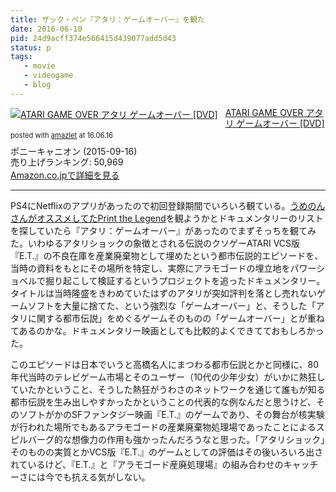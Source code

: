 ```yaml
---
title: ザック・ペン『アタリ：ゲームオーバー』を観た
date: 2016-06-10
pid: 24d9acff374e566415d439077add5d43
status: p
tags:
   - movie
   - videogame
   - blog
---
```


<div class="amazlet-box" style="margin-bottom:0px;"><div class="amazlet-image" style="float:left;margin:0px 12px 1px 0px;"><a href="http://www.amazon.co.jp/exec/obidos/ASIN/B011QVVZA0/dotimpact-22/ref=nosim/" name="amazletlink" target="_blank"><img src="http://ecx.images-amazon.com/images/I/51pbTOZg4iL._SL160_.jpg" alt="ATARI GAME OVER アタリ ゲームオーバー [DVD]" style="border: none;" /></a></div><div class="amazlet-info" style="line-height:120%; margin-bottom: 10px"><div class="amazlet-name" style="margin-bottom:10px;line-height:120%"><a href="http://www.amazon.co.jp/exec/obidos/ASIN/B011QVVZA0/dotimpact-22/ref=nosim/" name="amazletlink" target="_blank">ATARI GAME OVER アタリ ゲームオーバー [DVD]</a><div class="amazlet-powered-date" style="font-size:80%;margin-top:5px;line-height:120%">posted with <a href="http://www.amazlet.com/" title="amazlet" target="_blank">amazlet</a> at 16.06.16</div></div><div class="amazlet-detail">ポニーキャニオン (2015-09-16)<br />売り上げランキング: 50,969<br /></div><div class="amazlet-sub-info" style="float: left;"><div class="amazlet-link" style="margin-top: 5px"><a href="http://www.amazon.co.jp/exec/obidos/ASIN/B011QVVZA0/dotimpact-22/ref=nosim/" name="amazletlink" target="_blank">Amazon.co.jpで詳細を見る</a></div></div></div><div class="amazlet-footer" style="clear: left"></div></div>

---- 

PS4にNetflixのアプリがあったので初回登録期間でいろいろ観ている。[うめのんさんがオススメしてたPrint the Legend][1]を観ようかとドキュメンタリーのリストを探していたら『アタリ：ゲームオーバー』があったのでまずそっちを観てみた。いわゆるアタリショックの象徴とされる伝説のクソゲーATARI VCS版『E.T.』の不良在庫を産業廃棄物として埋めたという都市伝説的エピソードを、当時の資料をもとにその場所を特定し、実際にアラモゴードの埋立地をパワーショベルで掘り起こして検証するというプロジェクトを追ったドキュメンタリー。タイトルは当時隆盛をきわめていたはずのアタリが突如評判を落とし売れないゲームソフトを大量に捨てた、という強烈な「ゲームオーバー」と、そうした「アタリに関する都市伝説」をめぐるゲームそのものの「ゲームオーバー」とが重ねてあるのかな。ドキュメンタリー映画としても比較的よくできてておもしろかった。

このエピソードは日本でいうと高橋名人にまつわる都市伝説とかと同様に、80年代当時のテレビゲーム市場とそのユーザー（10代の少年少女）がいかに熱狂していたかということ、そうした熱狂がうわさのネットワークを通じて誰もが知る都市伝説を生み出しやすかったかということの代表的な例なんだと思うけど、そのソフトがかのSFファンタジー映画『E.T.』のゲームであり、その舞台が核実験が行われた場所でもあるアラモゴードの産業廃棄物処理場であったことによるスピルバーグ的な想像力の作用も強かったんだろうなと思った。「アタリショック」そのものの実質とかVCS版『E.T.』のゲームとしての評価はその後いろいろ出されているけど、『E.T.』と『アラモゴード産廃処理場』の組み合わせのキャッチーさには今でも抗える気がしない。

[1]:	http://umenon.com/2015/12/16/printthelegend/
